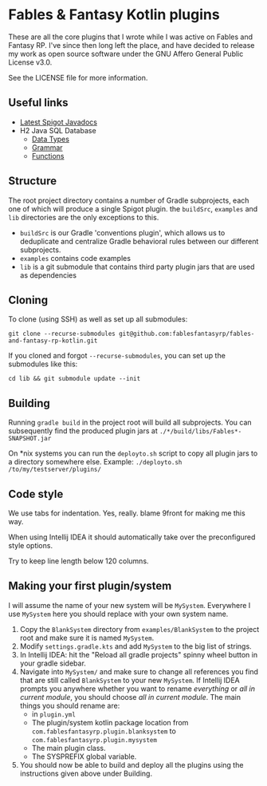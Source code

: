 # Fables & Fantasy Kotlin plugins
These are all the core plugins that I wrote while I was active on Fables and Fantasy RP. I've since then long left the place, and have decided to release my work as open source software under the GNU Affero General Public License v3.0.

See the LICENSE file for more information.

## Useful links
- [Latest Spigot Javadocs](https://hub.spigotmc.org/javadocs/spigot/)
- H2 Java SQL Database
    - [Data Types](http://www.h2database.com/html/datatypes.html)
    - [Grammar](http://www.h2database.com/html/grammar.html)
    - [Functions](http://www.h2database.com/html/functions.html)

## Structure
The root project directory contains a number of Gradle subprojects, each one of which will produce a single Spigot plugin.
the `buildSrc`, `examples` and `lib` directories are the only exceptions to this.
- `buildSrc` is our Gradle 'conventions plugin', which allows us to deduplicate and centralize Gradle behavioral rules between our different subprojects.
- `examples` contains code examples
- `lib` is a git submodule that contains third party plugin jars that are used as dependencies

## Cloning
To clone (using SSH) as well as set up all submodules:
```
git clone --recurse-submodules git@github.com:fablesfantasyrp/fables-and-fantasy-rp-kotlin.git
```

If you cloned and forgot `--recurse-submodules`, you can set up the submodules like this:
```
cd lib && git submodule update --init
```

## Building
Running `gradle build` in the project root will build all subprojects.
You can subsequently find the produced plugin jars at `./*/build/libs/Fables*-SNAPSHOT.jar`

On \*nix systems you can run the `deployto.sh` script to copy all plugin jars to a directory somewhere else.
Example: `./deployto.sh /to/my/testserver/plugins/`

## Code style
We use tabs for indentation. Yes, really. blame 9front for making me this way.

When using Intellij IDEA it should automatically take over the preconfigured style options.

Try to keep line length below 120 columns.

## Making your first plugin/system
I will assume the name of your new system will be `MySystem`. Everywhere I use `MySystem` here
you should replace with your own system name.
1. Copy the `BlankSystem` directory from `examples/BlankSystem` to the project root and make sure it is named `MySystem`.
2. Modify `settings.gradle.kts` and add `MySystem` to the big list of strings.
3. In Intellij IDEA: hit the "Reload all gradle projects" spinny wheel button in your gradle sidebar.
4. Navigate into `MySystem/` and make sure to change all references you find that are still called `BlankSystem` to your new `MySystem`.
   If Intellij IDEA prompts you anywhere whether you want to rename *everything* or *all in current module*, you should choose *all in current module*.
   The main things you should rename are:
   - in `plugin.yml`
   - The plugin/system kotlin package location from `com.fablesfantasyrp.plugin.blanksystem` to `com.fablesfantasyrp.plugin.mysystem`
   - The main plugin class.
   - The SYSPREFIX global variable.
5. You should now be able to build and deploy all the plugins using the instructions given above under Building.
